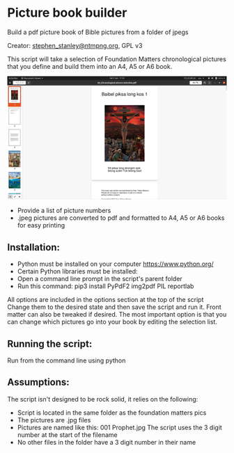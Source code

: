 # Picture book builder
Build a pdf picture book of Bible pictures from a folder of jpegs

Creator: stephen_stanley@ntmpng.org, GPL v3

This script will take a selection of Foundation Matters chronological
pictures that you define and build them into an A4, A5 or A6 book.

![Example image](example_screenshot.png)

- Provide a list of picture numbers
- .jpeg pictures are converted to pdf and formatted to A4, A5 or A6 books for easy printing


## Installation:
- Python must be installed on your computer https://www.python.org/
- Certain Python libraries must be installed:
 - Open a command line prompt in the script's parent folder
- Run this command:   pip3 install PyPdF2 img2pdf PIL reportlab

All options are included in the options section at the top of the script
 Change them to the desired state and then save the script and run it.
 Front matter can also be tweaked if desired.
 The most important option is that you can change which pictures go into
 your book by editing the selection list.

 ## Running the script:
 Run from the command line using python

 ## Assumptions:
 The script isn't designed to be rock solid, it relies on the following:
 - Script is located in the same folder as the foundation matters pics
 - The pictures are .jpg files
 - Pictures are named like this: 001 Prophet.jpg
      The script uses the 3 digit number at the start of the filename
 - No other files in the folder have a 3 digit number in their name

